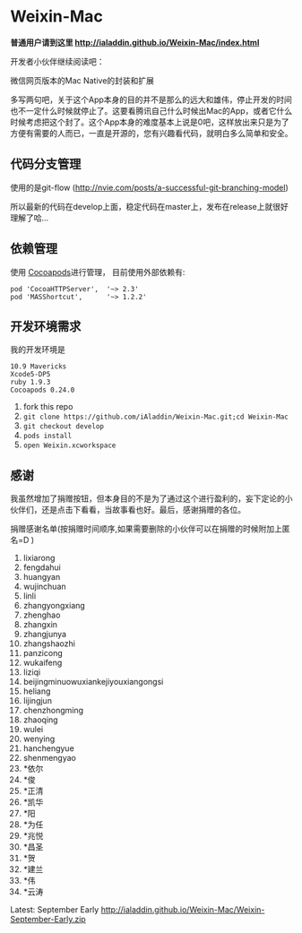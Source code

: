 Weixin-Mac
==========

**普通用户请到这里 http://ialaddin.github.io/Weixin-Mac/index.html**

开发者小伙伴继续阅读吧：

微信网页版本的Mac Native的封装和扩展

多写两句吧，关于这个App本身的目的并不是那么的远大和雄伟，停止开发的时间也不一定什么时候就停止了。这要看腾讯自己什么时候出Mac的App，或者它什么时候考虑把这个封了。这个App本身的难度基本上说是0吧，这样放出来只是为了方便有需要的人而已，一直是开源的，您有兴趣看代码，就明白多么简单和安全。

## 代码分支管理

使用的是git-flow (http://nvie.com/posts/a-successful-git-branching-model)

所以最新的代码在develop上面，稳定代码在master上，发布在release上就很好理解了哈...

## 依赖管理

使用 [Cocoapods](https://github.com/CocoaPods/CocoaPods)进行管理，
目前使用外部依赖有:

```
pod 'CocoaHTTPServer',	'~> 2.3'
pod 'MASShortcut',      '~> 1.2.2'
```

## 开发环境需求

我的开发环境是

```
10.9 Mavericks
Xcode5-DP5
ruby 1.9.3
Cocoapods 0.24.0

```

1. fork this repo
2. `git clone https://github.com/iAladdin/Weixin-Mac.git;cd Weixin-Mac`
3. `git checkout develop`
4. `pods install`
5. `open Weixin.xcworkspace`

## 感谢

我虽然增加了捐赠按钮，但本身目的不是为了通过这个进行盈利的，妄下定论的小伙伴们，还是点击下看看，当故事看也好。最后，感谢捐赠的各位。

捐赠感谢名单(按捐赠时间顺序,如果需要删除的小伙伴可以在捐赠的时候附加上匿名=D )

1. lixiarong
2. fengdahui
3. huangyan
4. wujinchuan
5. linli
6. zhangyongxiang
7. zhenghao
8. zhangxin
9. zhangjunya
10. zhangshaozhi
11. panzicong
12. wukaifeng
13. liziqi
14. beijingminuowuxiankejiyouxiangongsi
15. heliang
16. lijingjun
17. chenzhongming
18. zhaoqing
19. wulei
20. wenying
21. hanchengyue
22. shenmengyao
23. *依尔
24. *俊
25. *正清
26. *凯华
27. *阳
28. *为任
29. *兆悦
30. *昌圣
31. *贺
32. *建兰
33. *伟
34. *云涛
 
Latest:
September Early
http://ialaddin.github.io/Weixin-Mac/Weixin-September-Early.zip
